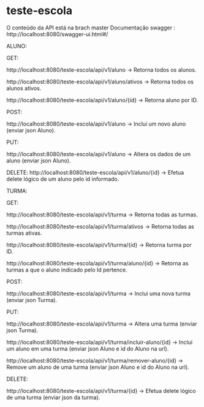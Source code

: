 # teste-escola
O conteúdo da API está na brach master
Documentação swagger : http://localhost:8080/swagger-ui.html#/

ALUNO:

GET: 

http://localhost:8080/teste-escola/api/v1/aluno -> Retorna todos os alunos.

http://localhost:8080/teste-escola/api/v1/aluno/ativos -> Retorna todos os alunos ativos.

http://localhost:8080/teste-escola/api/v1/aluno/{id} -> Retorna aluno por ID.

POST:

http://localhost:8080/teste-escola/api/v1/aluno -> Inclui um novo aluno (enviar json Aluno).

PUT:

http://localhost:8080/teste-escola/api/v1/aluno -> Altera os dados de um aluno (enviar json Aluno).

DELETE:
http://localhost:8080/teste-escola/api/v1/aluno/{id} -> Efetua delete lógico de um aluno pelo id informado.



TURMA:

GET:

http://localhost:8080/teste-escola/api/v1/turma -> Retorna todas as turmas.

http://localhost:8080/teste-escola/api/v1/turma/ativos -> Retorna todas as turmas ativas.

http://localhost:8080/teste-escola/api/v1/turma/{id} -> Retorna turma por ID.

http://localhost:8080/teste-escola/api/v1/turma/aluno/{id} -> Retorna as turmas a que o aluno indicado pelo Id pertence.

POST:

http://localhost:8080/teste-escola/api/v1/turma -> Inclui uma nova turma (enviar json Turma).

PUT:

http://localhost:8080/teste-escola/api/v1/turma -> Altera uma turma (enviar json Turma).

http://localhost:8080/teste-escola/api/v1/turma/incluir-aluno/{id} -> Inclui um aluno em uma turma (enviar json Aluno e id do Aluno na url).

http://localhost:8080/teste-escola/api/v1/turma/remover-aluno/{id} -> Remove um aluno de uma turma (enviar json Aluno e id do Aluno na url).

DELETE:

http://localhost:8080/teste-escola/api/v1/turma/{id} -> Efetua delete lógico de uma turma (enviar json da turma).
